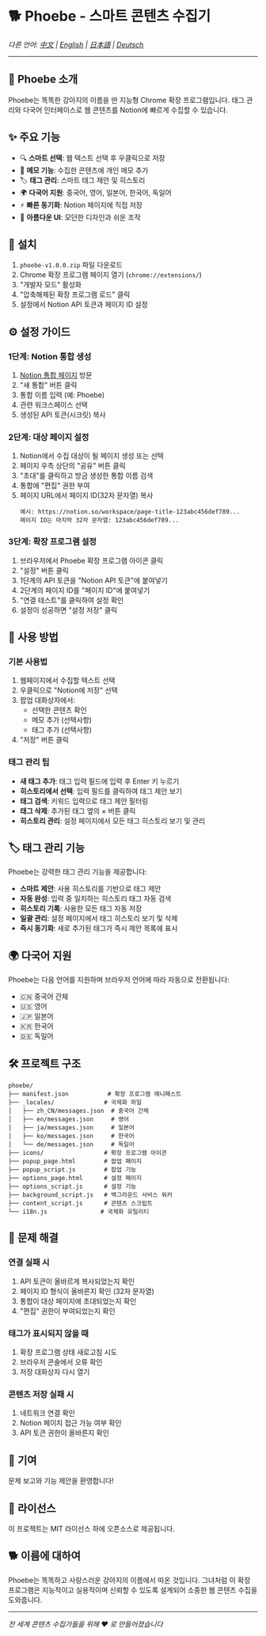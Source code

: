 # 🐕 Phoebe - 스마트 콘텐츠 수집기

*다른 언어: [中文](README.md) | [English](README_en.md) | [日本語](README_ja.md) | [Deutsch](README_de.md)*

---

## 📖 Phoebe 소개

Phoebe는 똑똑한 강아지의 이름을 딴 지능형 Chrome 확장 프로그램입니다. 태그 관리와 다국어 인터페이스로 웹 콘텐츠를 Notion에 빠르게 수집할 수 있습니다.

## ✨ 주요 기능

- 🔍 **스마트 선택**: 웹 텍스트 선택 후 우클릭으로 저장
- 📝 **메모 기능**: 수집한 콘텐츠에 개인 메모 추가
- 🏷️ **태그 관리**: 스마트 태그 제안 및 히스토리
- 🌍 **다국어 지원**: 중국어, 영어, 일본어, 한국어, 독일어
- ⚡ **빠른 동기화**: Notion 페이지에 직접 저장
- 🎨 **아름다운 UI**: 모던한 디자인과 쉬운 조작

## 🚀 설치

1. `phoebe-v1.0.0.zip` 파일 다운로드
2. Chrome 확장 프로그램 페이지 열기 (`chrome://extensions/`)
3. "개발자 모드" 활성화
4. "압축해제된 확장 프로그램 로드" 클릭
5. 설정에서 Notion API 토큰과 페이지 ID 설정

## ⚙️ 설정 가이드

### 1단계: Notion 통합 생성
1. [Notion 통합 페이지](https://www.notion.so/my-integrations) 방문
2. "새 통합" 버튼 클릭
3. 통합 이름 입력 (예: Phoebe)
4. 관련 워크스페이스 선택
5. 생성된 API 토큰(시크릿) 복사

### 2단계: 대상 페이지 설정
1. Notion에서 수집 대상이 될 페이지 생성 또는 선택
2. 페이지 우측 상단의 "공유" 버튼 클릭
3. "초대"를 클릭하고 방금 생성한 통합 이름 검색
4. 통합에 "편집" 권한 부여
5. 페이지 URL에서 페이지 ID(32자 문자열) 복사
   ```
   예시: https://notion.so/workspace/page-title-123abc456def789...
   페이지 ID는 마지막 32자 문자열: 123abc456def789...
   ```

### 3단계: 확장 프로그램 설정
1. 브라우저에서 Phoebe 확장 프로그램 아이콘 클릭
2. "설정" 버튼 클릭
3. 1단계의 API 토큰을 "Notion API 토큰"에 붙여넣기
4. 2단계의 페이지 ID를 "페이지 ID"에 붙여넣기
5. "연결 테스트"를 클릭하여 설정 확인
6. 설정이 성공하면 "설정 저장" 클릭

## 📱 사용 방법

### 기본 사용법
1. 웹페이지에서 수집할 텍스트 선택
2. 우클릭으로 "Notion에 저장" 선택
3. 팝업 대화상자에서:
   - 선택한 콘텐츠 확인
   - 메모 추가 (선택사항)
   - 태그 추가 (선택사항)
4. "저장" 버튼 클릭

### 태그 관리 팁
- **새 태그 추가**: 태그 입력 필드에 입력 후 Enter 키 누르기
- **히스토리에서 선택**: 입력 필드를 클릭하여 태그 제안 보기
- **태그 검색**: 키워드 입력으로 태그 제안 필터링
- **태그 삭제**: 추가된 태그 옆의 × 버튼 클릭
- **히스토리 관리**: 설정 페이지에서 모든 태그 히스토리 보기 및 관리

## 🏷️ 태그 관리 기능

Phoebe는 강력한 태그 관리 기능을 제공합니다:

- **스마트 제안**: 사용 히스토리를 기반으로 태그 제안
- **자동 완성**: 입력 중 일치하는 히스토리 태그 자동 검색
- **히스토리 기록**: 사용한 모든 태그 자동 저장
- **일괄 관리**: 설정 페이지에서 태그 히스토리 보기 및 삭제
- **즉시 동기화**: 새로 추가된 태그가 즉시 제안 목록에 표시

## 🌍 다국어 지원

Phoebe는 다음 언어를 지원하며 브라우저 언어에 따라 자동으로 전환됩니다:

- 🇨🇳 중국어 간체
- 🇺🇸 영어
- 🇯🇵 일본어
- 🇰🇷 한국어
- 🇩🇪 독일어

## 🛠️ 프로젝트 구조

```
phoebe/
├── manifest.json           # 확장 프로그램 매니페스트
├── _locales/              # 국제화 파일
│   ├── zh_CN/messages.json  # 중국어 간체
│   ├── en/messages.json     # 영어
│   ├── ja/messages.json     # 일본어
│   ├── ko/messages.json     # 한국어
│   └── de/messages.json     # 독일어
├── icons/                 # 확장 프로그램 아이콘
├── popup_page.html        # 팝업 페이지
├── popup_script.js        # 팝업 기능
├── options_page.html      # 설정 페이지
├── options_script.js      # 설정 기능
├── background_script.js   # 백그라운드 서비스 워커
├── content_script.js      # 콘텐츠 스크립트
└── i18n.js               # 국제화 유틸리티
```

## 🚫 문제 해결

### 연결 실패 시
1. API 토큰이 올바르게 복사되었는지 확인
2. 페이지 ID 형식이 올바른지 확인 (32자 문자열)
3. 통합이 대상 페이지에 초대되었는지 확인
4. "편집" 권한이 부여되었는지 확인

### 태그가 표시되지 않을 때
1. 확장 프로그램 상태 새로고침 시도
2. 브라우저 콘솔에서 오류 확인
3. 저장 대화상자 다시 열기

### 콘텐츠 저장 실패 시
1. 네트워크 연결 확인
2. Notion 페이지 접근 가능 여부 확인
3. API 토큰 권한이 올바른지 확인

## 🤝 기여

문제 보고와 기능 제안을 환영합니다!

## 📄 라이선스

이 프로젝트는 MIT 라이선스 하에 오픈소스로 제공됩니다.

## 🐕 이름에 대하여

Phoebe는 똑똑하고 사랑스러운 강아지의 이름에서 따온 것입니다. 그녀처럼 이 확장 프로그램은 지능적이고 실용적이며 신뢰할 수 있도록 설계되어 소중한 웹 콘텐츠 수집을 도와줍니다.

---

*전 세계 콘텐츠 수집가들을 위해 ❤️ 로 만들어졌습니다* 